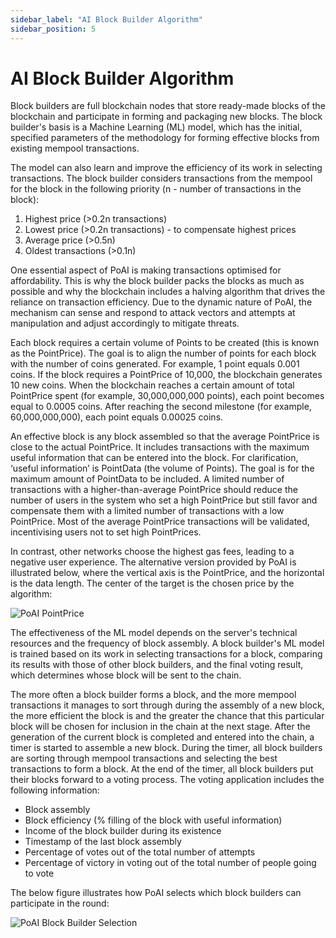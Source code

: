 ```yaml
---
sidebar_label: "AI Block Builder Algorithm"
sidebar_position: 5
---
```


# AI Block Builder Algorithm

Block builders are full blockchain nodes that store ready-made blocks of the blockchain and participate in forming and packaging new blocks. The block builder's basis is a Machine Learning (ML) model, which has the initial, specified parameters of the methodology for forming effective blocks from existing mempool transactions.

The model can also learn and improve the efficiency of its work in selecting transactions. The block builder considers transactions from the mempool for the block in the following priority (n - number of transactions in the block):

1. Highest price (&gt;0.2n transactions)
2. Lowest price (&gt;0.2n transactions) - to compensate highest prices
3. Average price (&gt;0.5n)
4. Oldest transactions (&gt;0.1n)

One essential aspect of PoAI is making transactions optimised for affordability. This is why the block builder packs the blocks as much as possible and why the blockchain includes a halving algorithm that drives the reliance on transaction efficiency. Due to the dynamic nature of PoAI, the mechanism can sense and respond to attack vectors and attempts at manipulation and adjust accordingly to mitigate threats.

Each block requires a certain volume of Points to be created (this is known as the PointPrice). The goal is to align the number of points for each block with the number of coins generated. For example, 1 point equals 0.001 coins. If the block requires a PointPrice of 10,000, the blockchain generates 10 new coins. When the blockchain reaches a certain amount of total PointPrice spent (for example, 30,000,000,000 points), each point becomes equal to 0.0005 coins. After reaching the second milestone (for example, 60,000,000,000), each point equals 0.00025 coins.

An effective block is any block assembled so that the average PointPrice is close to the actual PointPrice. It includes transactions with the maximum useful information that can be entered into the block. For clarification, ‘useful informationʼ is PointData (the volume of Points). The goal is for the maximum amount of PointData to be included. A limited number of transactions with a higher-than-average PointPrice should reduce the number of users in the system who set a high PointPrice but still favor and compensate them with a limited number of transactions with a low PointPrice. Most of the average PointPrice transactions will be validated, incentivising users not to set high PointPrices.

In contrast, other networks choose the highest gas fees, leading to a negative user experience. The alternative version provided by PoAI is illustrated below, where the vertical axis is the PointPrice, and the horizontal is the data length. The center of the target is the chosen price by the algorithm:

<div>
<img src="/img/Screenshot 2024-05-01 at 9.01.05 AM.png" alt="PoAI PointPrice"/>
</div>

The effectiveness of the ML model depends on the server's technical resources and the frequency of block assembly. A block builder's ML model is trained based on its work in selecting transactions for a block, comparing its results with those of other block builders, and the final voting result, which determines whose block will be sent to the chain.

‍The more often a block builder forms a block, and the more mempool transactions it manages to sort through during the assembly of a new block, the more efficient the block is and the greater the chance that this particular block will be chosen for inclusion in the chain at the next stage. After the generation of the current block is completed and entered into the chain, a timer is started to assemble a new block. During the timer, all block builders are sorting through mempool transactions and selecting the best transactions to form a block. At the end of the timer, all block builders put their blocks forward to a voting process. The voting application includes the following information:

* Block assembly
* Block efficiency (% filling of the block with useful information)
* Income of the block builder during its existence
* Timestamp of the last block assembly
* Percentage of votes out of the total number of attempts
* Percentage of victory in voting out of the total number of people going to vote

The below figure illustrates how PoAI selects which block builders can participate in the round:

<div>
<img src="/img/Screenshot 2024-05-01 at 9.02.20 AM.png" alt="PoAI Block Builder Selection"/>
</div>
